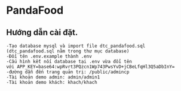 # PandaFood


## Hướng dẫn cài đặt.
    -Tạo database mysql và import file dtc_pandafood.sql
    (dtc_pandafood.sql nằm trong thư mục database)
	-Đổi tên .env.example thành .env
    -Cấu hình kết nối database tại .env vừa đổi tên 
	với APP_KEY=base64:wpRvrt3PQzcn1Wp743PwsYvD+jCBeLfqHl3Q5aDbInY=
    -đường dẫn đến trang quản trị: /public/admincp
    -Tài khoản demo admin: admin/admin1
    -Tài khoản demo khách: khach/khach

